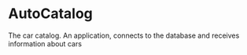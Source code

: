 # AutoCatalog
The car catalog. An application, connects to the database and receives information about cars
